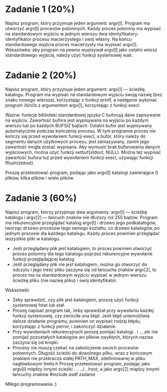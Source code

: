 # Zadanie 1 (20%)
Napisz program, który przyjmuje jeden argument: argv[l]. Program ma utworzyć argv[l] procesów potomnych. Każdy proces potomny ma wypisać na standardowym wyjściu w jednym wierszu dwa identyfikatory: identyfikator procesu macierzystego i swój własny. Na końcu standardowego wyjścia proces macierzysty ma wypisać argv[l]. Wskazówka: aby program na pewno wypisywał argv[l] jako ostatni wiersz standardowego wyjścia, należy użyć funkcji systemowej wait.

# Zadanie 2 (20%)
Napisz program, który przyjmuje jeden argument: argv[l] — ścieżkę katalogu. Program ma wypisać na standardowym wyjściu swoją nazwę (bez znaku nowego wiersza), korzystając z funkcji printf, a następnie wykonać program /bin/ls z argumentem argv[l], korzystając z funkcji execl.

Ważne: funkcje biblioteki standardowej języka C buforują dane zapisywane na wyjściu. Zawartość bufora jest wypisywana na wyjściu po każdym wierszu lub po każdych BUFSIZ bajtach. Ostatni bufor jest wypisywany automatycznie podczas kończenia procesu. W tym programie proces nie kończy się przed wywołaniem funkcji execl, a bufor, który należy do segmentu danych użytkowych procesu, jest zamazywany, zanim jego zawartość mogła zostać wypisana. Aby wymusić brak buforowania danych wyjściowych, można użyć funkcji setbuf(stdout, NULL). Można też wypisać zawartość bufora tuż przed wywołaniem funkcji execl, używając funkcji fflush(stdout).

Proszę przetestować program, podając jako argv[l] katalogi zawierające 0 plików, kilka plików i wiele plików.

# Zadanie 3 (60%)
Napisz program, którzy przyjmuje dwa argumenty: argv[l] — ścieżkę katalogu i argv[2] — łańcuch znaków nie dłuższy niż 255 bajtów. Program ma rekurencyjnie
przeglądać katalog argv[l] i drzewo jego podkatalogów, tworząc drzewo procesów tego samego kształtu, co drzewo katalogów, po jednym procesie dla każdego
katalogu. Każdy proces powinien przeglądać wszystkie pliki w katalogu.
- Jeśli przeglądany plik jest katalogiem, to proces powinien utworzyć proces potomny dla tego katalogu poprzez rekurencyjne wywołanie funkcji przeglądającej katalog.
- Jeśli przeglądany plik nie jest katalogiem, można go otworzyć do odczytu i jego treść pliku zaczyna się od łańcucha znaków argv[2], to proces ma na standardowym
wyjściu wypisać w jednym wierszu: ścieżkę pliku (nie nazwę pliku) i swój identyfikator.

Wskazówki:
- Żeby sprawdzić, czy plik jest katalogiem, proszę użyć funkcji systemowej fstat lub stał.
- Proszę napisać program tak, żeby sprawdzał przy wywołaniu każdej funkcji systemowej, czy zwróciła ona błąd. Jeśli błąd uniemożliwia dalsze działanie programu,
powinien on wypisać rodzaj błędu, korzystając z funkcji perror, i zakończyć działanie.
- Przy wywołaniach rekurencyjnych proszę pomijać katalogi . i .., ale nie pomijać pozostałych katalogów ani plików zwykłych, których nazwa zaczyna się od kropki.
- Procesy nie muszą czekać na zakończenie swoich procesów potomnych.
Długość ścieżki do dowolnego pliku, wraz z końcowym znakiem nie przekracza stałej PATH_MAX, zdefiniowanej w pliku nagłówkowym limits.h
Proszę przetestować program, podając jako argv[l] między innymi ścieżki . .. ../.. /root, a jako argv[2] między innymi łańcuchy znaków \#include asdf zadanie

Miłego programowania :)